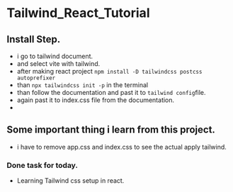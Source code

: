 # Tailwind_React_Tutorial

## Install Step.
- i go to tailwind document.
- and select vite with tailwind.
- after making react project `npm install -D tailwindcss postcss autoprefixer`
- than `npx tailwindcss init -p` in the terminal
- than follow the documentation and past it to `tailwind config`file.
- again past it to index.css file from the documentation.
- 

## Some important thing i learn from this project.
- i have to remove app.css and index.css to see the actual apply tailwind.


### Done task for today.
- Learning Tailwind css setup in react.


